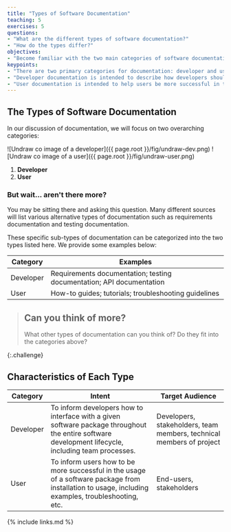 ```yaml
---
title: "Types of Software Documentation"
teaching: 5
exercises: 5
questions:
- "What are the different types of software documentation?"
- "How do the types differ?"
objectives:
- "Become familiar with the two main categories of software documentation and how they differ."
keypoints:
- "There are two primary categories for documentation: developer and user."
- "Developer documentation is intended to describe how developers should interface with a given software package."
- "User documentation is intended to help users be more successful in the usage of a software package."
---
```


## The Types of Software Documentation

In our discussion of documentation, we will focus on two overarching
categories:

![Undraw co image of a developer]({{ page.root }}/fig/undraw-dev.png) ![Undraw co image of a user]({{ page.root }}/fig/undraw-user.png)

1. **Developer**
1. **User**

### But wait... aren't there more?

You may be sitting there and asking this question. Many different sources will
list various alternative types of documentation such as requirements
documentation and testing documentation.

These specific sub-types of documentation can be categorized into the two
types listed here. We provide some examples below:

| Category | Examples |
| -------- | -------- |
| Developer | Requirements documentation; testing documentation; API documentation |
| User | How-to guides; tutorials; troubleshooting guidelines |

> ## Can you think of more?
>
> What other types of documentation can you think of? Do they fit into
> the categories above?
>
{:.challenge}

## Characteristics of Each Type

| Category | Intent | Target Audience |
| -------- | ------ | --------------- |
| Developer | To inform developers how to interface with a given software package throughout the entire software development lifecycle, including team processes. | Developers, stakeholders, team members, technical members of project |
| User | To inform users how to be more successful in the usage of a software package from installation to usage, including examples, troubleshooting, etc. | End-users, stakeholders |

{% include links.md %}

